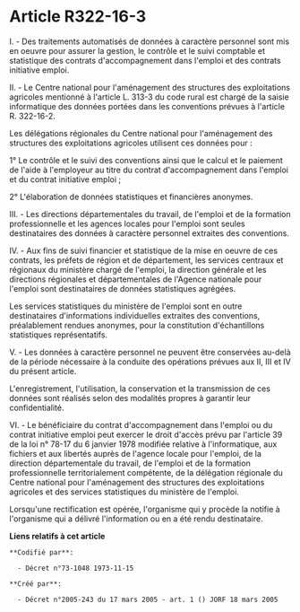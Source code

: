 # Article R322-16-3

I. - Des traitements automatisés de données à caractère personnel sont mis en oeuvre pour assurer la gestion, le contrôle et
le suivi comptable et statistique des contrats d'accompagnement dans l'emploi et des contrats initiative emploi.

II. - Le Centre national pour l'aménagement des structures des exploitations agricoles mentionné à l'article L. 313-3 du code
rural est chargé de la saisie informatique des données portées dans les conventions prévues à l'article R. 322-16-2.

Les délégations régionales du Centre national pour l'aménagement des structures des exploitations agricoles utilisent ces
données pour :

1° Le contrôle et le suivi des conventions ainsi que le calcul et le paiement de l'aide à l'employeur au titre du contrat
d'accompagnement dans l'emploi et du contrat initiative emploi ;

2° L'élaboration de données statistiques et financières anonymes.

III. - Les directions départementales du travail, de l'emploi et de la formation professionnelle et les agences locales pour
l'emploi sont seules destinataires des données à caractère personnel extraites des conventions.

IV. - Aux fins de suivi financier et statistique de la mise en oeuvre de ces contrats, les préfets de région et de
département, les services centraux et régionaux du ministère chargé de l'emploi, la direction générale et les directions
régionales et départementales de l'Agence nationale pour l'emploi sont destinataires de données statistiques agrégées.

Les services statistiques du ministère de l'emploi sont en outre destinataires d'informations individuelles extraites des
conventions, préalablement rendues anonymes, pour la constitution d'échantillons statistiques représentatifs.

V. - Les données à caractère personnel ne peuvent être conservées au-delà de la période nécessaire à la conduite des
opérations prévues aux II, III et IV du présent article.

L'enregistrement, l'utilisation, la conservation et la transmission de ces données sont réalisés selon des modalités propres
à garantir leur confidentialité.

VI. - Le bénéficiaire du contrat d'accompagnement dans l'emploi ou du contrat initiative emploi peut exercer le droit d'accès
prévu par l'article 39 de la loi n° 78-17 du 6 janvier 1978 modifiée relative à l'informatique, aux fichiers et aux libertés
auprès de l'agence locale pour l'emploi, de la direction départementale du travail, de l'emploi et de la formation
professionnelle territorialement compétente, de la délégation régionale du Centre national pour l'aménagement des structures
des exploitations agricoles et des services statistiques du ministère de l'emploi.

Lorsqu'une rectification est opérée, l'organisme qui y procède la notifie à l'organisme qui a délivré l'information ou en a
été rendu destinataire.

**Liens relatifs à cet article**

	**Codifié par**:

	  - Décret n°73-1048 1973-11-15

	**Créé par**:

	  - Décret n°2005-243 du 17 mars 2005 - art. 1 () JORF 18 mars 2005

